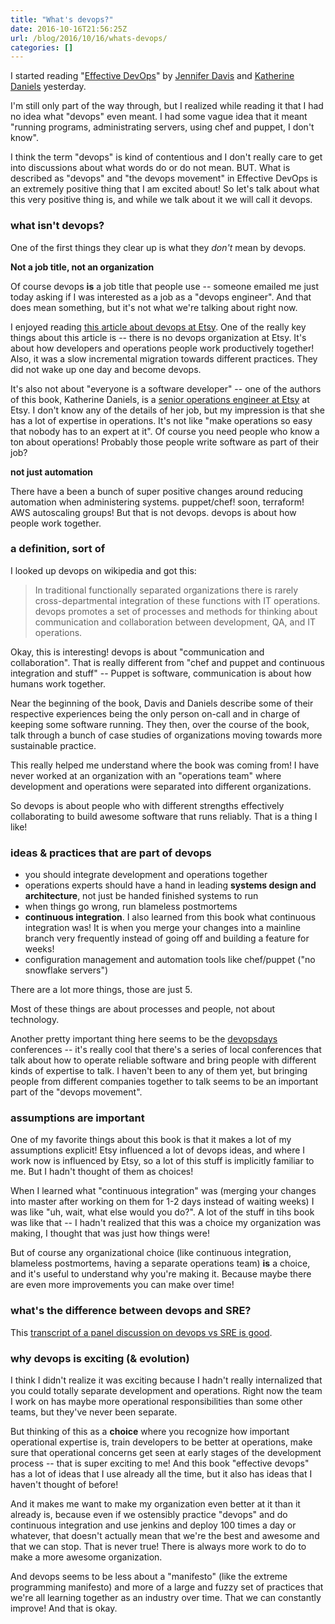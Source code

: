 ```yaml
---
title: "What's devops?"
date: 2016-10-16T21:56:25Z
url: /blog/2016/10/16/whats-devops/
categories: []
---
```


I started reading "[Effective DevOps](https://www.amazon.com/Effective-DevOps-Building-Collaboration-Affinity/dp/1491926309)" by [Jennifer Davis](https://twitter.com/sigje) and 
[Katherine Daniels](https://twitter.com/beerops) yesterday.

I'm still only part of the way through, but I realized while reading it
that I had no idea what "devops" even meant. I had some vague idea that
it meant "running programs, administrating servers, using chef and
puppet, I don't know".

I think the term "devops" is kind of contentious and I don't really care
to get into discussions about what words do or do not mean. BUT. What is
described as "devops" and "the devops movement" in Effective DevOps is
an extremely positive thing that I am excited about! So let's talk about
what this very positive thing is, and while we talk about it we will
call it devops.

### what isn't devops?

One of the first things they clear up is what they *don't* mean by
devops.

**Not a job title, not an organization**

Of course devops **is** a job title that people use -- someone emailed
me just today asking if I was interested as a job as a "devops
engineer". And that does mean something, but it's not what we're talking
about right now.

I enjoyed reading [this article about devops at Etsy](http://www.networkworld.com/article/2886672/software/how-etsy-makes-devops-work.html). 
One of the really key things about this article is -- there is no devops
organization at Etsy. It's about how developers and operations people
work productively together! Also, it was a slow incremental migration
towards different practices. They did not wake up one day and become
devops.

It's also not about "everyone is a software developer" -- one of the authors of
this book, Katherine Daniels, is a [senior operations engineer at Etsy](https://beero.ps/2015/09/26/on-becoming-a-senior-engineer/) at Etsy.
I don't know any of the details of her job, but my impression is that she has a
lot of expertise in operations. It's not like "make operations so
easy that nobody has to an expert at it". Of course you need people who
know a ton about operations! Probably those people write software as
part of their job?

**not just automation**

There have a been a bunch of super positive changes around reducing
automation when administering systems. puppet/chef! soon, terraform! AWS
autoscaling groups! But that is not devops. devops is about how people
work together.

### a definition, sort of

I looked up devops on wikipedia and got this:

> In traditional functionally separated organizations there is rarely
> cross-departmental integration of these functions with IT operations.
> devops promotes a set of processes and methods for thinking about
> communication and collaboration between development, QA, and IT
> operations.

Okay, this is interesting! devops is about "communication and
collaboration". That is really different from "chef and puppet and
continuous integration and stuff" -- Puppet is software, communication
is about how humans work together.

Near the beginning of the book, Davis and Daniels describe some of their
respective experiences being the only person on-call and in charge of
keeping some software running. They then, over the course of the book,
talk through a bunch of case studies of organizations moving towards
more sustainable practice.

This really helped me understand where the book was coming from! I have
never worked at an organization with an "operations team" where
development and operations were separated into different organizations.

So devops is about people who with different strengths effectively
collaborating to build awesome software that runs reliably. That is a
thing I like!

### ideas & practices that are part of devops

* you should integrate development and operations together
* operations experts should have a hand in leading **systems design and
  architecture**, not just be handed finished systems to run
* when things go wrong, run blameless postmortems
* **continuous integration**. I also learned from this book what
  continuous integration was! It is when you merge your changes into a
  mainline branch very frequently instead of going off and building a
  feature for weeks!
* configuration management and automation tools like chef/puppet ("no
  snowflake servers")

There are a lot more things, those are just 5.

Most of these things are about processes and people, not about technology.

Another pretty important thing here seems to be the
[devopsdays](https://www.devopsdays.org/) conferences -- it's really
cool that there's a series of local conferences that talk about how to
operate reliable software and bring people with different kinds of
expertise to talk. I haven't been to any of them yet, but bringing
people from different companies together to talk seems to be an
important part of the "devops movement".

### assumptions are important

One of my favorite things about this book is that it makes a lot of my
assumptions explicit! Etsy influenced a lot of devops ideas, and where I
work now is influenced by Etsy, so a lot of this stuff is implicitly
familiar to me. But I hadn't thought of them as choices!

When I learned what "continuous integration" was (merging your changes
into master after working on them for 1-2 days instead of waiting weeks)
I was like "uh, wait, what else would you do?". A lot of the stuff in
tihs book was like that -- I hadn't realized that this was a choice my
organization was making, I thought that was just how things were!

But of course any organizational choice (like continuous integration,
blameless postmortems, having a separate operations team) **is** a
choice, and it's useful to understand why you're making it. Because
maybe there are even more improvements you can make over time!

### what's the difference between devops and SRE?

This [transcript of a panel discussion on devops vs SRE is good](http://blog.catchpoint.com/2016/09/01/oreilly-media-devops-vs-sre/).

### why devops is exciting (& evolution)

I think I didn't realize it was exciting because I hadn't really
internalized that you could totally separate development and
operations. Right now the team I work on has maybe more operational
responsibilities than some other teams, but they've never been separate.

But thinking of this as a **choice** where you recognize how important
operational expertise is, train developers to be better at operations,
make sure that operational concerns get seen at early stages of the
development process -- that is super exciting to me! And this book
"effective devops" has a lot of ideas that I use already all the time,
but it also has ideas that I haven't thought of before!

And it makes me want to make my organization even better at it than it
already is, because even if we ostensibly practice "devops" and do
continuous integration and use jenkins and deploy 100 times a day or
whatever, that doesn't actually mean that we're the best and awesome and
that we can stop. That is never true! There is always more work to do to
make a more awesome organization.

And devops seems to be less about a "manifesto" (like the extreme
programming manifesto) and more of a large and fuzzy set of practices
that we're all learning together as an industry over time. That we can
constantly improve! And that is okay.
